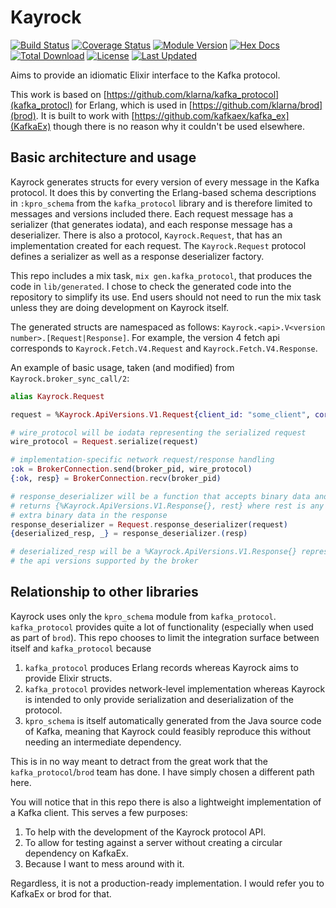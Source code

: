 # Kayrock

[![Build Status](https://travis-ci.org/dantswain/kayrock.svg?branch=master)](https://travis-ci.org/dantswain/kayrock)
[![Coverage Status](https://coveralls.io/repos/github/dantswain/kayrock/badge.svg?branch=master)](https://coveralls.io/github/dantswain/kayrock?branch=master)
[![Module Version](https://img.shields.io/hexpm/v/kayrock.svg)](https://hex.pm/packages/kayrock)
[![Hex Docs](https://img.shields.io/badge/hex-docs-lightgreen.svg)](https://hexdocs.pm/kayrock/)
[![Total Download](https://img.shields.io/hexpm/dt/kayrock.svg)](https://hex.pm/packages/kayrock)
[![License](https://img.shields.io/hexpm/l/kayrock.svg)](https://hex.pm/packages/kayrock)
[![Last Updated](https://img.shields.io/github/last-commit/dantswain/kayrock.svg)](https://github.com/dantswain/kayrock/commits/master)


Aims to provide an idiomatic Elixir interface to the Kafka protocol.

This work is based on [https://github.com/klarna/kafka_protocol](kafka_protocl)
for Erlang, which is used in [https://github.com/klarna/brod](brod).  It is
built to work with [https://github.com/kafkaex/kafka_ex](KafkaEx) though there
is no reason why it couldn't be used elsewhere.

## Basic architecture and usage

Kayrock generates structs for every version of every message in the Kafka
protocol.  It does this by converting the Erlang-based schema descriptions in
`:kpro_schema` from the `kafka_protocol` library and is therefore limited to
messages and versions included there.  Each request message has a serializer
(that generates iodata), and each response message has a deserializer. There is
also a protocol, `Kayrock.Request`, that has an implementation created for each
request.  The `Kayrock.Request` protocol defines a serializer as well as a
response deserializer factory.

This repo includes a mix task, `mix gen.kafka_protocol`, that produces the code
in `lib/generated`.  I chose to check the generated code into the repository to
simplify its use.  End users should not need to run the mix task unless they are
doing development on Kayrock itself.

The generated structs are namespaced as follows: `Kayrock.<api>.V<version
number>.[Request|Response]`.  For example, the version 4 fetch api corresponds
to `Kayrock.Fetch.V4.Request` and `Kayrock.Fetch.V4.Response`.

An example of basic usage, taken (and modified) from
`Kayrock.broker_sync_call/2`:

```elixir
alias Kayrock.Request

request = %Kayrock.ApiVersions.V1.Request{client_id: "some_client", correlation_id: 0}

# wire_protocol will be iodata representing the serialized request
wire_protocol = Request.serialize(request)

# implementation-specific network request/response handling
:ok = BrokerConnection.send(broker_pid, wire_protocol)
{:ok, resp} = BrokerConnection.recv(broker_pid)

# response_deserializer will be a function that accepts binary data and
# returns {%Kayrock.ApiVersions.V1.Response{}, rest} where rest is any
# extra binary data in the response
response_deserializer = Request.response_deserializer(request)
{deserialized_resp, _} = response_deserializer.(resp)

# deserialized_resp will be a %Kayrock.ApiVersions.V1.Response{} representing
# the api versions supported by the broker
```

## Relationship to other libraries

Kayrock uses only the `kpro_schema` module from `kafka_protocol`.
`kafka_protocol` provides quite a lot of functionality (especially when used as
part of `brod`).  This repo chooses to limit the integration surface between
itself and `kafka_protocol` because

1. `kafka_protocol` produces Erlang records whereas Kayrock aims to provide
   Elixir structs.
2. `kafka_protocol` provides network-level implementation whereas Kayrock is
   intended to only provide serialization and deserialization of the protocol.
3. `kpro_schema` is itself automatically generated from the Java source code of
   Kafka, meaning that Kayrock could feasibly reproduce this without needing an
   intermediate dependency.

This is in no way meant to detract from the great work that the
`kafka_protocol`/`brod` team has done.  I have simply chosen a different path
here.

You will notice that in this repo there is also a lightweight implementation of
a Kafka client.  This serves a few purposes:

1. To help with the development of the Kayrock protocol API.
2. To allow for testing against a server without creating a circular dependency
   on KafkaEx.
3. Because I want to mess around with it.

Regardless, it is not a production-ready implementation. I would refer you to
KafkaEx or brod for that.
